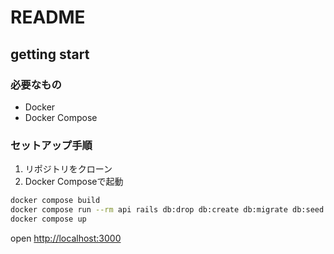# README

## getting start

### 必要なもの

- Docker
- Docker Compose

### セットアップ手順

1. リポジトリをクローン
2. Docker Composeで起動

```bash
docker compose build
docker compose run --rm api rails db:drop db:create db:migrate db:seed
docker compose up
```

open <http://localhost:3000>


